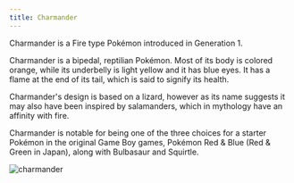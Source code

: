 ```yaml
---
title: Charmander
---
```

Charmander is a Fire type Pokémon introduced in Generation 1.

Charmander is a bipedal, reptilian Pokémon. Most of its body is colored orange, while its underbelly is light yellow and it has blue eyes. It has a flame at the end of its tail, which is said to signify its health.

Charmander's design is based on a lizard, however as its name suggests it may also have been inspired by salamanders, which in mythology have an affinity with fire.

Charmander is notable for being one of the three choices for a starter Pokémon in the original Game Boy games, Pokémon Red & Blue (Red & Green in Japan), along with Bulbasaur and Squirtle.

![charmander](https://img.pokemondb.net/artwork/avif/charmander.avif)
